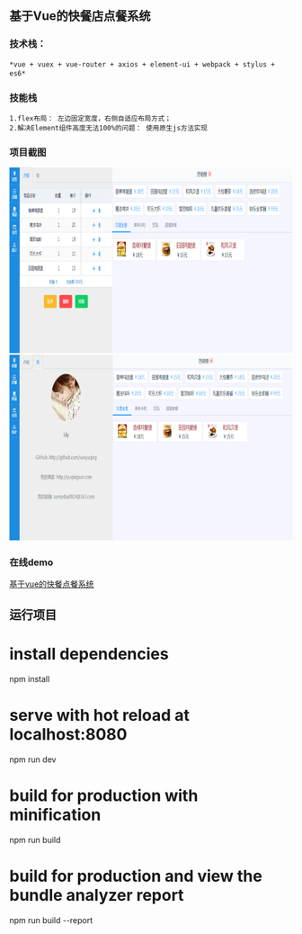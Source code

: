 ## 基于Vue的快餐店点餐系统

### 技术栈：

    *vue + vuex + vue-router + axios + element-ui + webpack + stylus + es6*

### 技能栈

    1.flex布局： 左边固定宽度，右侧自适应布局方式；
    2.解决Element组件高度无法100%的问题： 使用原生js方法实现

### 项目截图

<img src="img/pos-1.PNG" alt="" width='800' height='330'>
<img src="img/pos-2.PNG" alt="" width='800' height='330'>

### 在线demo

[基于vue的快餐点餐系统](http://sunyuqing.coding.me/pos-sys)

## 运行项目

# install dependencies
npm install

# serve with hot reload at localhost:8080
npm run dev

# build for production with minification
npm run build

# build for production and view the bundle analyzer report
npm run build --report
```

